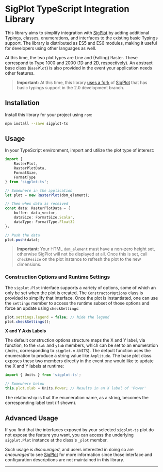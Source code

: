 # SigPlot TypeScript Integration Library

This library aims to simplify integration with [SigPlot][sigplot] by adding additional Typings, classes, enumerations, and interfaces to the existing basic Typings support.  The library is distributed as ES5 and ES6 modules, making it useful for developers using other languages as well.

At this time, the two plot types are Line and (Falling) Raster.  These correspond to Type 1000 and 2000 (1D and 2D, respectively).  An abstract base class (`BasePlot`) is also provided in the event your application needs other features.

 > **Important:** At this time, this library [uses a fork][sigplot-fork] of [SigPlot][sigplot] that has basic typings support in the 2.0 development branch.

## Installation

Install this library for your project using `npm`:

```bash
npm install --save sigplot-ts
```

## Usage

In your TypeScript environment, import and utilize the plot type of interest:

```typescript
import {
    RasterPlot,
    RasterPlotData,
    FormatSize,
    FormatType
} from 'sigplot-ts';

// Somewhere in the application
let plot = new RasterPlot(dom_element);

// Then when data is received
const data: RasterPlotData = {
    buffer: data_vector,
    dataSize: FormatSize.Scalar,
    dataType: FormatType.Float32
};

// Push the data
plot.push(data);
```

 > **Important:** Your HTML `dom_element` must have a non-zero height set, otherwise SigPlot will not be displayed at all.  Once this is set, call `checkResize` on the plot instance to refresh the plot to the new dimensions.

### Construction Options and Runtime Settings

The `sigplot.Plot` interface supports a variety of options, some of which an only be set when the plot is created.  The `ConstructorOptions` class is provided to simplify that interface.  Once the plot is instantiated, one can use the `settings` member to access the runtime subset of those options and force an update using `checkSettings`:

```typescript
plot.settings.legend = false; // hide the legend
plot.checkSettings();
```

**X and Y Axis Labels**

The default construction options structure maps the X and Y label, via function, to the `xlab` and `ylab` members, which can be set to an enumeration (`Units`, corresponding to `sigplot.m.UNITS`).  The default function uses the enumeration to produce a string value like `Amplitude`.  The base plot class exposes these two members directly in the event one would like to update the X and Y labels at runtime:

```typescript
import { Units } from 'sigplot-ts';

// Somewhere below
this.plot.xlab = Units.Power; // Results in an X label of 'Power'
```

The relationship is that the enumeration name, as a string, becomes the corresponding label text (if shown).


## Advanced Usage

If you find that the interfaces exposed by your selected `sigplot-ts` plot do not expose the feature you want, you can access the underlying `sigplot.Plot` instance at the class's `_plot` member.  

Such usage _is discouraged_, and users interested in doing so are _encouraged_ to see [SigPlot][sigplot] for more information since those interface and configuration descriptions are not maintained in this library.


--------
[sigplot]: https://github.com/LGSInnovations/sigplot
[sigplot-fork]: https://github.com/geontech/sigplot
